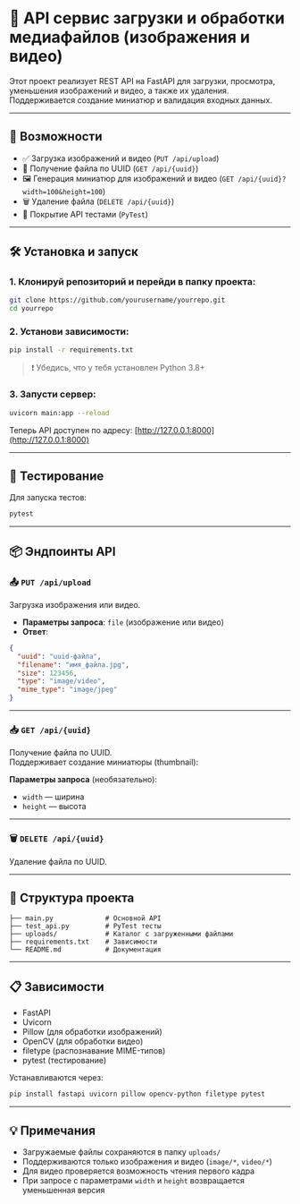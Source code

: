 # 📁 API сервис загрузки и обработки медиафайлов (изображения и видео)

Этот проект реализует REST API на FastAPI для загрузки, просмотра, уменьшения изображений и видео, а также их удаления. Поддерживается создание миниатюр и валидация входных данных.

---

## 🚀 Возможности

- ✅ Загрузка изображений и видео (`PUT /api/upload`)
- 🔎 Получение файла по UUID (`GET /api/{uuid}`)
- 🖼 Генерация миниатюр для изображений и видео (`GET /api/{uuid}?width=100&height=100`)
- 🗑 Удаление файла (`DELETE /api/{uuid}`)
- 🧪 Покрытие API тестами (`PyTest`)

---

## 🛠 Установка и запуск

### 1. Клонируй репозиторий и перейди в папку проекта:

```bash
git clone https://github.com/yourusername/yourrepo.git
cd yourrepo
```

### 2. Установи зависимости:

```bash
pip install -r requirements.txt
```

> ❗ Убедись, что у тебя установлен Python 3.8+

### 3. Запусти сервер:

```bash
uvicorn main:app --reload
```

Теперь API доступен по адресу: [http://127.0.0.1:8000](http://127.0.0.1:8000)

---

## 🧪 Тестирование

Для запуска тестов:

```bash
pytest
```

---

## 📦 Эндпоинты API

### 📤 `PUT /api/upload`

Загрузка изображения или видео.

- **Параметры запроса**: `file` (изображение или видео)
- **Ответ**:
```json
{
  "uuid": "uuid-файла",
  "filename": "имя_файла.jpg",
  "size": 123456,
  "type": "image/video",
  "mime_type": "image/jpeg"
}
```

---

### 📥 `GET /api/{uuid}`

Получение файла по UUID.  
Поддерживает создание миниатюры (thumbnail):

**Параметры запроса** (необязательно):

- `width` — ширина
- `height` — высота

---

### 🗑 `DELETE /api/{uuid}`

Удаление файла по UUID.

---

## 📂 Структура проекта

```
├── main.py             # Основной API
├── test_api.py         # PyTest тесты
├── uploads/            # Каталог с загруженными файлами
├── requirements.txt    # Зависимости
└── README.md           # Документация
```

---

## 📋 Зависимости

- FastAPI
- Uvicorn
- Pillow (для обработки изображений)
- OpenCV (для обработки видео)
- filetype (распознавание MIME-типов)
- pytest (тестирование)

Устанавливаются через:

```bash
pip install fastapi uvicorn pillow opencv-python filetype pytest
```

---

## 💡 Примечания

- Загружаемые файлы сохраняются в папку `uploads/`
- Поддерживаются только изображения и видео (`image/*`, `video/*`)
- Для видео проверяется возможность чтения первого кадра
- При запросе с параметрами `width` и `height` возвращается уменьшенная версия
